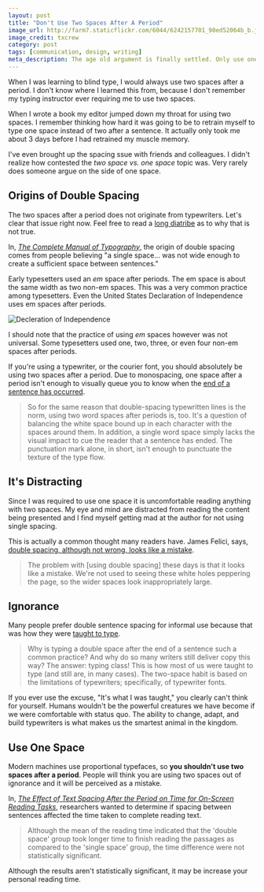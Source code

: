 ```yaml
---
layout: post
title: "Don't Use Two Spaces After A Period"
image_url: http://farm7.staticflickr.com/6044/6242157701_90ed52064b_b.jpg
image_credit: txcrew
category: post
tags: [communication, design, writing]
meta_description: The age old argument is finally settled. Only use one space after a period.
---
```



[2]: http://www.creativepro.com/article/double-space-or-not-double-space
[3]: http://www.amazon.com/gp/product/0321127307/ref=as_li_ss_tl?ie=UTF8&camp=1789&creative=390957&creativeASIN=0321127307&linkCode=as2&tag=breharsblo-20
[4]: http://www.fonts.com/content/learning/fyti/typographic-tips/double-spaces?siteId=2c670c80-4121-4446-893f-d7fe9690be92
[5]: http://www.csloh.com/research/pdf/2002_IVLA.pdf
[6]: http://www.heracliteanriver.com/?p=324

When I was learning to blind type, I would always use two spaces after a period. I don't know where I learned this from, because I don't remember my typing instructor ever requiring me to use two spaces.

When I wrote a book my editor jumped down my throat for using two spaces. I remember thinking how hard it was going to be to retrain myself to type one space instead of two after a sentence. It actually only took me about 3 days before I had retrained my muscle memory.

I've even brought up the spacing ssue with friends and colleagues. I didn't realize how contested the _two space vs. one space_ topic was. Very rarely does someone argue on the side of one space.

## Origins of Double Spacing
The two spaces after a period does not originate from typewriters. Let's clear that issue right now. Feel free to read a [long diatribe][6] as to why that is not true.

In, _[The Complete Manual of Typography][3]_, the origin of double spacing comes from people believing "a single space... was not wide enough to create a sufficient space between sentences."

Early typesetters used an _em_ space after periods. The em space is about the same width as two non-em spaces. This was a very common practice among typesetters. Even the United States Declaration of Independence uses em spaces after periods.

![Decleration of Independence][declaration closeup]

I should note that the practice of using _em_ spaces however was not universal. Some typesetters used one, two, three, or even four non-em spaces after periods.

If you're using a typewriter, or the courier font, you should absolutely be using two spaces after a period. Due to monospacing, one space after a period isn't enough to visually queue you to know when the [end of a sentence has occurred][2]. 

> So for the same reason that double-spacing typewritten lines is the norm, using two word spaces after periods is, too. It's a question of balancing the white space bound up in each character with the spaces around them. In addition, a single word space simply lacks the visual impact to cue the reader that a sentence has ended. The punctuation mark alone, in short, isn't enough to punctuate the texture of the type flow.

## It's Distracting
Since I was required to use one space it is uncomfortable reading anything with two spaces. My eye and mind are distracted from reading the content being presented and I find myself getting mad at the author for not using single spacing.

This is actually a common thought many readers have. James Felici, says, [double spacing, although not wrong, looks like a mistake][2].

> The problem with [using double spacing] these days is that it looks like a mistake. We're not used to seeing these white holes peppering the page, so the wider spaces look inappropriately large.

## Ignorance
Many people prefer double sentence spacing for informal use because that was how they were [taught to type][4].

> Why is typing a double space after the end of a sentence such a common practice? And why do so many writers still deliver copy this way? The answer: typing class! This is how most of us were taught to type (and still are, in many cases). The two-space habit is based on the limitations of typewriters; specifically, of typewriter fonts.

If you ever use the excuse, "It's what I was taught," you clearly can't think for yourself. Humans wouldn't be the powerful creatures we have become if we were comfortable with status quo. The ability to change, adapt, and build typewriters is what makes us the smartest animal in the kingdom.

## Use One Space
Modern machines use proportional typefaces, so __you shouldn't use two spaces after a period__. People will think you are using two spaces out of ignorance and it will be perceived as a mistake.

In, _[The Effect of Text Spacing After the Period on Time for On-Screen Reading Tasks][5]_, researchers wanted to determine if spacing between sentences affected the time taken to complete reading text.

> Although the mean of the reading time indicated that the 'double space' group took longer time to finish reading the passages as compared to the 'single space' group, the time  difference were not statistically significant. 

Although the results aren't statistically significant, it may be increase your personal reading time.

[declaration closeup]: http://c3.staticflickr.com/3/2501/3732673358_f99752bfdd_z.jpg?zz=1
